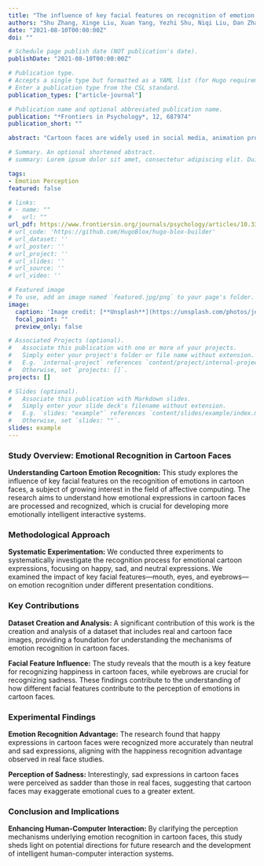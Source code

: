 ```yaml
---
title: "The influence of key facial features on recognition of emotion in cartoon faces"
authors: "Shu Zhang, Xinge Liu, Xuan Yang, Yezhi Shu, Niqi Liu, Dan Zhang, and Yong-Jin Liu"
date: "2021-08-10T00:00:00Z"
doi: ""

# Schedule page publish date (NOT publication's date).
publishDate: "2021-08-10T00:00:00Z"

# Publication type.
# Accepts a single type but formatted as a YAML list (for Hugo requirements).
# Enter a publication type from the CSL standard.
publication_types: ["article-journal"]

# Publication name and optional abbreviated publication name.
publication: "*Frontiers in Psychology*, 12, 687974"
publication_short: ""

abstract: "Cartoon faces are widely used in social media, animation production, and social robots because of their attractive ability to convey different emotional information. Despite their popular applications, the mechanisms of recognizing emotional expressions in cartoon faces are still unclear. Therefore, three experiments were conducted in this study to systematically explore a recognition process for emotional cartoon expressions (happy, sad, and neutral) and to examine the influence of key facial features (mouth, eyes, and eyebrows) on emotion recognition. Across the experiments, three presentation conditions were employed: (1) a full face; (2) individual feature only (with two other features concealed); and (3) one feature concealed with two other features presented. The cartoon face images used in this study were converted from a set of real faces acted by Chinese posers, and the observers were Chinese. The results show that happy cartoon expressions were recognized more accurately than neutral and sad expressions, which was consistent with the happiness recognition advantage revealed in real face studies. Compared with real facial expressions, sad cartoon expressions were perceived as sadder, and happy cartoon expressions were perceived as less happy, regardless of whether full-face or single facial features were viewed. For cartoon faces, the mouth was demonstrated to be a feature that is sufficient and necessary for the recognition of happiness, and the eyebrows were sufficient and necessary for the recognition of sadness. This study helps to clarify the perception mechanism underlying emotion recognition in cartoon faces and sheds some light on directions for future research on intelligent human-computer interactions."

# Summary. An optional shortened abstract.
# summary: Lorem ipsum dolor sit amet, consectetur adipiscing elit. Duis posuere tellus ac convallis placerat. Proin tincidunt magna sed ex sollicitudin condimentum.

tags:
- Emotion Perception
featured: false

# links:
# - name: ""
#   url: ""
url_pdf: https://www.frontiersin.org/journals/psychology/articles/10.3389/fpsyg.2021.687974/pdf
# url_code: 'https://github.com/HugoBlox/hugo-blox-builder'
# url_dataset: ''
# url_poster: ''
# url_project: ''
# url_slides: ''
# url_source: ''
# url_video: ''

# Featured image
# To use, add an image named `featured.jpg/png` to your page's folder. 
image:
  caption: 'Image credit: [**Unsplash**](https://unsplash.com/photos/jdD8gXaTZsc)'
  focal_point: ""
  preview_only: false

# Associated Projects (optional).
#   Associate this publication with one or more of your projects.
#   Simply enter your project's folder or file name without extension.
#   E.g. `internal-project` references `content/project/internal-project/index.md`.
#   Otherwise, set `projects: []`.
projects: []

# Slides (optional).
#   Associate this publication with Markdown slides.
#   Simply enter your slide deck's filename without extension.
#   E.g. `slides: "example"` references `content/slides/example/index.md`.
#   Otherwise, set `slides: ""`.
slides: example
---
```


### Study Overview: Emotional Recognition in Cartoon Faces

**Understanding Cartoon Emotion Recognition:** This study explores the influence of key facial features on the recognition of emotions in cartoon faces, a subject of growing interest in the field of affective computing. The research aims to understand how emotional expressions in cartoon faces are processed and recognized, which is crucial for developing more emotionally intelligent interactive systems.

### Methodological Approach

**Systematic Experimentation:** We conducted three experiments to systematically investigate the recognition process for emotional cartoon expressions, focusing on happy, sad, and neutral expressions. We examined the impact of key facial features—mouth, eyes, and eyebrows—on emotion recognition under different presentation conditions.

### Key Contributions

**Dataset Creation and Analysis:** A significant contribution of this work is the creation and analysis of a dataset that includes real and cartoon face images, providing a foundation for understanding the mechanisms of emotion recognition in cartoon faces.

**Facial Feature Influence:** The study reveals that the mouth is a key feature for recognizing happiness in cartoon faces, while eyebrows are crucial for recognizing sadness. These findings contribute to the understanding of how different facial features contribute to the perception of emotions in cartoon faces.

### Experimental Findings

**Emotion Recognition Advantage:** The research found that happy expressions in cartoon faces were recognized more accurately than neutral and sad expressions, aligning with the happiness recognition advantage observed in real face studies.

**Perception of Sadness:** Interestingly, sad expressions in cartoon faces were perceived as sadder than those in real faces, suggesting that cartoon faces may exaggerate emotional cues to a greater extent.

### Conclusion and Implications

**Enhancing Human-Computer Interaction:** By clarifying the perception mechanisms underlying emotion recognition in cartoon faces, this study sheds light on potential directions for future research and the development of intelligent human-computer interaction systems.
